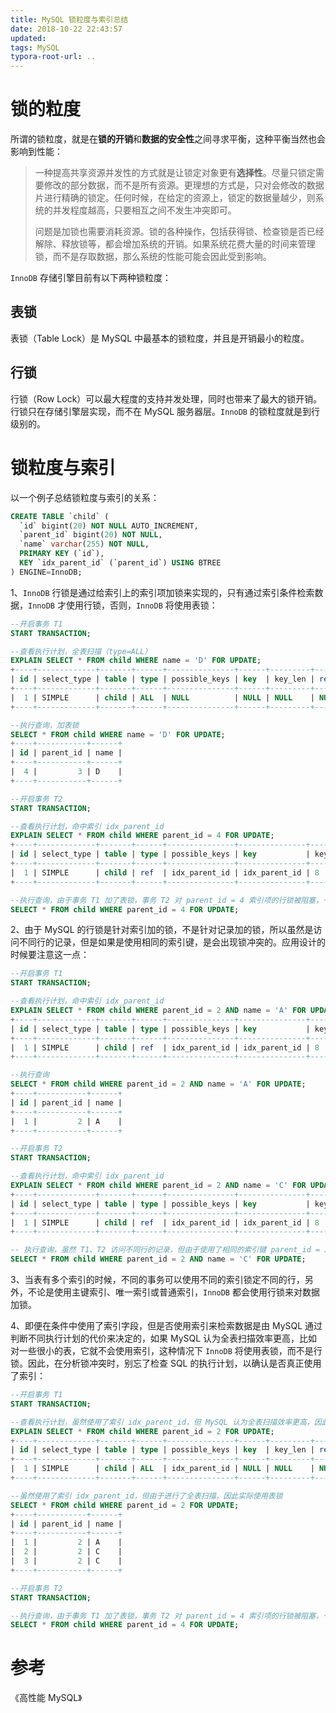 ```yaml
---
title: MySQL 锁粒度与索引总结
date: 2018-10-22 22:43:57
updated:
tags: MySQL
typora-root-url: ..
---
```


# 锁的粒度

所谓的锁粒度，就是在**锁的开销**和**数据的安全性**之间寻求平衡，这种平衡当然也会影响到性能：

> 一种提高共享资源并发性的方式就是让锁定对象更有**选择性**。尽量只锁定需要修改的部分数据，而不是所有资源。更理想的方式是，只对会修改的数据片进行精确的锁定。任何时候，在给定的资源上，锁定的数据量越少，则系统的并发程度越高，只要相互之间不发生冲突即可。
>
> 问题是加锁也需要消耗资源。锁的各种操作，包括获得锁、检查锁是否已经解除、释放锁等，都会增加系统的开销。如果系统花费大量的时间来管理锁，而不是存取数据，那么系统的性能可能会因此受到影响。

`InnoDB` 存储引擎目前有以下两种锁粒度：

## 表锁

表锁（Table Lock）是 MySQL 中最基本的锁粒度，并且是开销最小的粒度。

## 行锁

行锁（Row Lock）可以最大程度的支持并发处理，同时也带来了最大的锁开销。行锁只在存储引擎层实现，而不在 MySQL 服务器层。`InnoDB` 的锁粒度就是到行级别的。

# 锁粒度与索引

以一个例子总结锁粒度与索引的关系：

```sql
CREATE TABLE `child` (
  `id` bigint(20) NOT NULL AUTO_INCREMENT,
  `parent_id` bigint(20) NOT NULL,
  `name` varchar(255) NOT NULL,
  PRIMARY KEY (`id`),
  KEY `idx_parent_id` (`parent_id`) USING BTREE
) ENGINE=InnoDB;
```

1、`InnoDB` 行锁是通过给索引上的索引项加锁来实现的，只有通过索引条件检索数据，`InnoDB` 才使用行锁，否则，`InnoDB` 将使用表锁：

```sql
--开启事务 T1
START TRANSACTION;

--查看执行计划，全表扫描（type=ALL）
EXPLAIN SELECT * FROM child WHERE name = 'D' FOR UPDATE;
+----+-------------+-------+------+---------------+------+---------+------+------+-------------+
| id | select_type | table | type | possible_keys | key  | key_len | ref  | rows | Extra       |
+----+-------------+-------+------+---------------+------+---------+------+------+-------------+
|  1 | SIMPLE      | child | ALL  | NULL          | NULL | NULL    | NULL |    5 | Using where |
+----+-------------+-------+------+---------------+------+---------+------+------+-------------+

--执行查询，加表锁
SELECT * FROM child WHERE name = 'D' FOR UPDATE;
+----+-----------+------+
| id | parent_id | name |
+----+-----------+------+
|  4 |         3 | D    |
+----+-----------+------+

--开启事务 T2
START TRANSACTION;

--查看执行计划，命中索引 idx_parent_id	
EXPLAIN SELECT * FROM child WHERE parent_id = 4 FOR UPDATE;
+----+-------------+-------+------+---------------+---------------+---------+-------+------+-------+
| id | select_type | table | type | possible_keys | key           | key_len | ref   | rows | Extra |
+----+-------------+-------+------+---------------+---------------+---------+-------+------+-------+
|  1 | SIMPLE      | child | ref  | idx_parent_id | idx_parent_id | 8       | const |    1 | NULL  |
+----+-------------+-------+------+---------------+---------------+---------+-------+------+-------+

--执行查询，由于事务 T1 加了表锁，事务 T2 对 parent_id = 4 索引项的行锁被阻塞，一直等待
SELECT * FROM child WHERE parent_id = 4 FOR UPDATE;
```

2、由于 MySQL 的行锁是针对索引加的锁，不是针对记录加的锁，所以虽然是访问不同行的记录，但是如果是使用相同的索引键，是会出现锁冲突的。应用设计的时候要注意这一点：

```sql
--开启事务 T1
START TRANSACTION;

--查看执行计划，命中索引 idx_parent_id
EXPLAIN SELECT * FROM child WHERE parent_id = 2 AND name = 'A' FOR UPDATE;
+----+-------------+-------+------+---------------+---------------+---------+-------+------+-------------+
| id | select_type | table | type | possible_keys | key           | key_len | ref   | rows | Extra       |
+----+-------------+-------+------+---------------+---------------+---------+-------+------+-------------+
|  1 | SIMPLE      | child | ref  | idx_parent_id | idx_parent_id | 8       | const |    2 | Using where |
+----+-------------+-------+------+---------------+---------------+---------+-------+------+-------------+

--执行查询
SELECT * FROM child WHERE parent_id = 2 AND name = 'A' FOR UPDATE;
+----+-----------+------+
| id | parent_id | name |
+----+-----------+------+
|  1 |         2 | A    |
+----+-----------+------+

--开启事务 T2
START TRANSACTION;

--查看执行计划，命中索引 idx_parent_id
EXPLAIN SELECT * FROM child WHERE parent_id = 2 AND name = 'C' FOR UPDATE;
+----+-------------+-------+------+---------------+---------------+---------+-------+------+-------------+
| id | select_type | table | type | possible_keys | key           | key_len | ref   | rows | Extra       |
+----+-------------+-------+------+---------------+---------------+---------+-------+------+-------------+
|  1 | SIMPLE      | child | ref  | idx_parent_id | idx_parent_id | 8       | const |    2 | Using where |
+----+-------------+-------+------+---------------+---------------+---------+-------+------+-------------+

-- 执行查询，虽然 T1、T2 访问不同行的记录，但由于使用了相同的索引键 parent_id = 2，出现锁冲突，从而阻塞，一直等待
SELECT * FROM child WHERE parent_id = 2 AND name = 'C' FOR UPDATE;
```

3、当表有多个索引的时候，不同的事务可以使用不同的索引锁定不同的行，另外，不论是使用主键索引、唯一索引或普通索引，`InnoDB` 都会使用行锁来对数据加锁。

4、即便在条件中使用了索引字段，但是否使用索引来检索数据是由 MySQL 通过判断不同执行计划的代价来决定的，如果 MySQL 认为全表扫描效率更高，比如对一些很小的表，它就不会使用索引，这种情况下 `InnoDB` 将使用表锁，而不是行锁。因此，在分析锁冲突时，别忘了检查 SQL 的执行计划，以确认是否真正使用了索引：

```sql
--开启事务 T1
START TRANSACTION;

--查看执行计划，虽然使用了索引 idx_parent_id，但 MySQL 认为全表扫描效率更高，因此实际上没有使用索引
EXPLAIN SELECT * FROM child WHERE parent_id = 2 FOR UPDATE;
+----+-------------+-------+------+---------------+------+---------+------+------+-------------+
| id | select_type | table | type | possible_keys | key  | key_len | ref  | rows | Extra       |
+----+-------------+-------+------+---------------+------+---------+------+------+-------------+
|  1 | SIMPLE      | child | ALL  | idx_parent_id | NULL | NULL    | NULL |    5 | Using where |
+----+-------------+-------+------+---------------+------+---------+------+------+-------------+

--虽然使用了索引 idx_parent_id，但由于进行了全表扫描，因此实际使用表锁
SELECT * FROM child WHERE parent_id = 2 FOR UPDATE;
+----+-----------+------+
| id | parent_id | name |
+----+-----------+------+
|  1 |         2 | A    |
|  2 |         2 | C    |
|  3 |         2 | C    |
+----+-----------+------+

--开启事务 T2
START TRANSACTION;

--执行查询，由于事务 T1 加了表锁，事务 T2 对 parent_id = 4 索引项的行锁被阻塞，一直等待
SELECT * FROM child WHERE parent_id = 4 FOR UPDATE;
```

# 参考

《高性能 MySQL》
